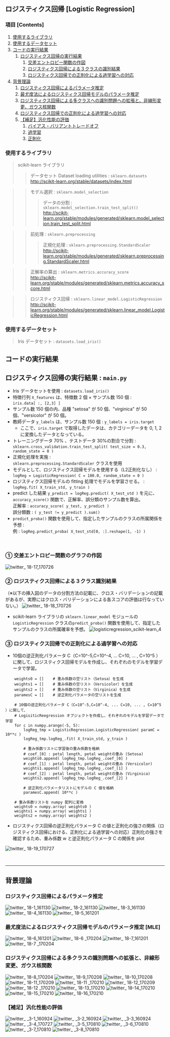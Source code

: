 ## ロジスティクス回帰 [Logistic Regression]

### 項目 [Contents]

1. [使用するライブラリ](#使用するライブラリ)
1. [使用するデータセット](#使用するデータセット)
1. [コードの実行結果](#コードの実行結果)
    1. [ロジスティクス回帰の実行結果](#ロジスティクス回帰の実行結果)
        1. [交差エントロピー関数の作図](#交差エントロピー関数の作図)
        1. [ロジスティクス回帰による３クラスの識別結果](#ロジスティクス回帰による３クラスの識別結果)
        1. [ロジスティクス回帰での正則化による過学習への対応](#ロジスティクス回帰での正則化による過学習への対応)
1. [背景理論](#背景理論)
    1. [ロジスティクス回帰によるパラメータ推定](#ロジスティクス回帰によるパラメータ推定)
    1. [最尤度法によるロジスティクス回帰モデルのパラメータ推定](#最尤度法によるロジスティクス回帰モデルのパラメータ推定)
    1. [ロジスティクス回帰による多クラスへの識別問題への拡張と、非線形変更、ガウス核関数](#ロジスティクス回帰による多クラスへの識別問題への拡張と、非線形変更、ガウス核関数)
    1. [ロジスティクス回帰での正則化による過学習への対応](#ロジスティクス回帰での正則化による過学習への対応)
    1. [【補足】汎化性能の評価](#汎化性能の評価)
        1. [バイアス・バリアントトレードオフ](#バイアス・バリアントトレードオフ)
        1. [過学習](#過学習)
        1. [正則化](#正則化)

<a name="#使用するライブラリ"></a>

### 使用するライブラリ

> scikit-learn ライブラリ </br>
>> データセット Dataset loading utilities : `sklearn.datasets`</br>
>> http://scikit-learn.org/stable/datasets/index.html </br>

>> モデル選択 : `sklearn.model_selection` </br>
>>> データの分割 : `sklearn.model_selection.train_test_split()`</br>
http://scikit-learn.org/stable/modules/generated/sklearn.model_selection.train_test_split.html</br>

>> 前処理 : `sklearn.preprocessing` </br>
>>> 正規化処理 :  `sklearn.preprocessing.StandardScaler`</br>
http://scikit-learn.org/stable/modules/generated/sklearn.preprocessing.StandardScaler.html </br>

>> 正解率の算出 : `sklearn.metrics.accuracy_score` </br>
http://scikit-learn.org/stable/modules/generated/sklearn.metrics.accuracy_score.html </br>

>> ロジスティクス回帰 : `sklearn.linear_model.LogisticRegression` </br>
http://scikit-learn.org/stable/modules/generated/sklearn.linear_model.LogisticRegression.html


<a name="#使用するデータセット"></a>

### 使用するデータセット

> Iris データセット : `datasets.load_iris()`

<a name="#コードの実行結果"></a>

## コードの実行結果

<a name="#ロジスティクス回帰の実行結果"></a>

## ロジスティクス回帰の実行結果 : `main.py`

- Iris データセットを使用 : `datasets.load_iris()`
- 特徴行列 `X_features` は、特徴数 2 個 × サンプル数 150 個 :</br> `iris.data[ :, [2,3] ]`
- サンプル数 150 個の内、品種 "setosa" が 50 個、"virginica" が 50 個、"versicolor" が 50 個。
- 教師データ `y_labels` は、サンプル数 150 個 : `y_labels = iris.target`
    - ここで、`iris.target` で取得したデータは、カテゴリーデータを 0, 1, 2 に変換したデータとなっている。
- トレーニングデータ 70% 、テストデータ 30%の割合で分割 : </br>`sklearn.cross_validation.train_test_split( test_size = 0.3, random_state = 0 )`
- 正規化処理を実施 : </br> `sklearn.preprocessing.StandardScaler` クラスを使用 
- モデルとして、ロジスティクス回帰モデルを使用する（L2正則化なし） :</br> 
`logReg = LogisticRegression( C = 100.0, random_state = 0 )`
- ロジスティクス回帰モデルの fitting 処理でモデルを学習させる。 :</br>
`logReg.fit( X_train_std, y_train )`
- predict した結果 `y_predict = logReg.predict( X_test_std )` を元に、`accuracy_score()` 関数で、正解率、誤分類のサンプル数を算出。</br>
正解率 : `accuracy_score( y_test, y_predict )`</br>
誤分類数 : `( y_test != y_predict ).sum()`
- `predict_proba()` 関数を使用して、指定したサンプルのクラスの所属関係を予想 : </br>
例 : `logReg.predict_proba( X_test_std[0, :].reshape(1, -1) )`

</br>

<a name="#交差エントロピー関数のグラフの作図"></a>

### ① 交差エントロピー関数のグラフの作図
![twitter_ 18-17_170726](https://user-images.githubusercontent.com/25688193/29994417-b4362356-9009-11e7-9007-dc82d1ae793e.png)

<a name="#ロジスティクス回帰による３クラス識別結果"></a>

### ② ロジスティクス回帰による３クラス識別結果
（※以下の挿入図のデータの分割方法の記載に、クロス・バリデーションの記載があるが、実際にはクロス・バリデーションによる各スコアの評価は行なっていない。） 
![twitter_ 18-18_170726](https://user-images.githubusercontent.com/25688193/29994419-b440a164-9009-11e7-89ff-9fdb63fb537d.png)

- scikit-learn ライブラリの `sklearn.linear_model` モジュールの `LogisticRegression` クラスの`predict_proba()` 関数を使用して、指定したサンプルのクラスの所属確率を予想。
![logisticregression_scikit-learn_4](https://user-images.githubusercontent.com/25688193/28619864-725f0614-7245-11e7-8534-6c162eba8dd3.png)

<a name="#ロジスティクス回帰での正則化による過学習への対応"></a>

### ③ ロジスティクス回帰での正則化による過学習への対応
- 10個の逆正則化パラメータ C（C=10^-5,C=10^-4, ... C=10, ... , C=10^5 ）に関して、ロジスティクス回帰モデルを作成し、それぞれのモデルを学習データで学習。

```
    weights0 = []    # 重み係数の空リスト（Setosa）を生成
    weights1 = []    # 重み係数の空リスト（Versicolor）を生成
    weights2 = []    # 重み係数の空リスト（Virginica）を生成
    paramesC = []    # 逆正則化パラメータの空リストを生成

    # 10個の逆正則化パラメータ C（C=10^-5,C=10^-4, ... C=10, ... , C=10^5 ）に関して、
    # LogisiticReegression オブジェクトを作成し、それぞれのモデルを学習データで学習
    for c in numpy.arange(-5, 5):
        logReg_tmp = LogisticRegression.LogisticRegression( paramC = 10**c )
        logReg_tmp.logReg_.fit( X_train_std, y_train )

        # 重み係数リストに学習後の重み係数を格納
        # coef_[0] : petal length, petal weightの重み (Setosa)
        weights0.append( logReg_tmp.logReg_.coef_[0] )
        # coef_[1] : petal length, petal weightの重み (Versicolor)
        weights1.append( logReg_tmp.logReg_.coef_[1] )
        # coef_[2] : petal length, petal weightの重み (Virginica)   
        weights2.append( logReg_tmp.logReg_.coef_[2] )
        
        # 逆正則化パラメータリストにモデルの C 値を格納
        paramesC.append( 10**c )

    # 重み係数リストを numpy 配列に変換
    weights0 = numpy.array( weights0 )
    weights1 = numpy.array( weights1 )
    weights2 = numpy.array( weights2 )
```

- ロジスティクス回帰の逆正則化パラメータ C の値と正則化の強さの関係（ロジスティクス回帰における、正則化による過学習への対応）正則化の強さを確認するため、重み係数 w と逆正則化パラメータ C の関係を plot

![twitter_ 18-19_170727](https://user-images.githubusercontent.com/25688193/28652198-4b09b560-72c1-11e7-8053-a9e00b280ef8.png)

</br>

---

<a name="#背景理論"></a>

## 背景理論

<a name="#ロジスティクス回帰によるパラメータ推定"></a>

### ロジスティクス回帰によるパラメータ推定

![twitter_ 18-1_161130](https://user-images.githubusercontent.com/25688193/29994398-b3cb8b5e-9009-11e7-9ca3-947c8ede9407.png)
![twitter_ 18-2_161130](https://user-images.githubusercontent.com/25688193/29994397-b3ca7f84-9009-11e7-8e86-9677931b681e.png)
![twitter_ 18-3_161130](https://user-images.githubusercontent.com/25688193/29994396-b3c9dcd2-9009-11e7-8db0-c342aac2725c.png)
![twitter_ 18-4_161130](https://user-images.githubusercontent.com/25688193/29994399-b3cb73f8-9009-11e7-8f86-52d112491644.png)
![twitter_ 18-5_161201](https://user-images.githubusercontent.com/25688193/29994401-b3ceb5d6-9009-11e7-97b6-9470f10d0235.png)

<a name="#最尤度法によるロジスティクス回帰モデルのパラメータ推定"></a>

### 最尤度法によるロジスティクス回帰モデルのパラメータ推定 [MLE]
![twitter_ 18-6_161201](https://user-images.githubusercontent.com/25688193/29994400-b3cdbcf8-9009-11e7-9dba-fdaf84d592f8.png)
![twitter_ 18-6 _170204](https://user-images.githubusercontent.com/25688193/29994403-b3ed4870-9009-11e7-8432-0468dfc2b841.png)
![twitter_ 18-7_161201](https://user-images.githubusercontent.com/25688193/29994405-b3ee6e94-9009-11e7-840d-50d2a5c10aba.png)
![twitter_ 18-7 _170204](https://user-images.githubusercontent.com/25688193/29994406-b3efd13a-9009-11e7-817d-6f0d5373f178.png)

<a name="#ロジスティクス回帰による多クラスの識別問題への拡張と、非線形変更、ガウス核関数"></a>

### ロジスティクス回帰による多クラスの識別問題への拡張と、非線形変更、ガウス核関数
![twitter_ 18-8_170204](https://user-images.githubusercontent.com/25688193/29994404-b3ee8d34-9009-11e7-8866-675b5083222e.png)
![twitter_ 18-9_170208](https://user-images.githubusercontent.com/25688193/29994407-b3f1c864-9009-11e7-8b50-b0da25938bc7.png)
![twitter_ 18-10_170208](https://user-images.githubusercontent.com/25688193/29994408-b3f4b9ac-9009-11e7-8d49-e639ecadc702.png)
![twitter_ 18-11_170209](https://user-images.githubusercontent.com/25688193/29994410-b4128f40-9009-11e7-8cd9-27f9f29d1be3.png)
![twitter_ 18-11 _170210](https://user-images.githubusercontent.com/25688193/29994409-b410782c-9009-11e7-9cc6-743895e9af2a.png)
![twitter_ 18-12_170209](https://user-images.githubusercontent.com/25688193/29994411-b413263a-9009-11e7-990b-8ac7a180ecba.png)
![twitter_ 18-12 _170210](https://user-images.githubusercontent.com/25688193/29994413-b4180088-9009-11e7-9020-33405676bbee.png)
![twitter_ 18-13_170210](https://user-images.githubusercontent.com/25688193/29994412-b416731c-9009-11e7-88fc-43309099b794.png)
![twitter_ 18-14_170210](https://user-images.githubusercontent.com/25688193/29994414-b41e7fa8-9009-11e7-8333-56962c5a82b8.png)
![twitter_ 18-15_170210](https://user-images.githubusercontent.com/25688193/29994415-b432a4ec-9009-11e7-8bf2-cd7cdd0f42e1.png)
![twitter_ 18-16_170210](https://user-images.githubusercontent.com/25688193/29994416-b4360ca4-9009-11e7-8470-a16e8f0c648d.png)

<a name="#汎化性能の評価"></a>

### 【補足】汎化性能の評価

![twitter_ _3-1_160924](https://user-images.githubusercontent.com/25688193/29994477-179abe2e-900b-11e7-99ac-0691ba52e2d2.png)
![twitter_ _3-2_160924](https://user-images.githubusercontent.com/25688193/29994475-179a835a-900b-11e7-8e20-d2f893d340f7.png)
![twitter_ _3-3_160924](https://user-images.githubusercontent.com/25688193/29994473-1799ebf2-900b-11e7-882e-fe29fb378f72.png)
![twitter_ _3-4_170727](https://user-images.githubusercontent.com/25688193/29994474-179a4d40-900b-11e7-98d9-0ab3825217ba.png)
![twitter_ _3-5_170810](https://user-images.githubusercontent.com/25688193/29994478-179b2116-900b-11e7-80cf-513939ff6822.png)
![twitter_ _3-6_170810](https://user-images.githubusercontent.com/25688193/29994476-179aaa60-900b-11e7-9d72-397ddf43eb9e.png)
![twitter_ _3-7_170810](https://user-images.githubusercontent.com/25688193/29994479-17bc86c6-900b-11e7-93b6-d5e1c56b8e48.png)
![twitter_ _3-8_170810](https://user-images.githubusercontent.com/25688193/29994480-17bcad68-900b-11e7-9e60-4a1bc9494a27.png)

